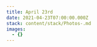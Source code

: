 ```yaml
---
title: April 23rd
date: 2021-04-23T07:00:00.000Z
stack: content/stack/Photos-.md
images:
  - {}
---
```


